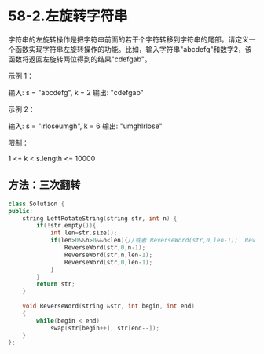 # 58-2.左旋转字符串

字符串的左旋转操作是把字符串前面的若干个字符转移到字符串的尾部。请定义一个函数实现字符串左旋转操作的功能。比如，输入字符串"abcdefg"和数字2，该函数将返回左旋转两位得到的结果"cdefgab"。 

示例 1：

输入: s = "abcdefg", k = 2
输出: "cdefgab"

示例 2：

输入: s = "lrloseumgh", k = 6
输出: "umghlrlose"


限制：

1 <= k < s.length <= 10000



## 方法：三次翻转

```C++
class Solution {
public:
    string LeftRotateString(string str, int n) {
        if(!str.empty()){
            int len=str.size();
            if(len>0&&n>0&&n<len){//或者 ReverseWord(str,0,len-1);  ReverseWord(str,0,len-n-1);  ReverseWord(str,len-n,len1);
                ReverseWord(str,0,n-1);
                ReverseWord(str,n,len-1);
                ReverseWord(str,0,len-1);
            }
        }
        return str;
    }
    
    void ReverseWord(string &str, int begin, int end)
    {
        while(begin < end)
            swap(str[begin++], str[end--]);
    }
};
```

